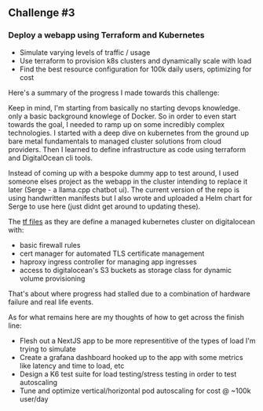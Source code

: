 ## Challenge #3

### Deploy a webapp using Terraform and Kubernetes

- Simulate varying levels of traffic / usage
- Use terraform to provision k8s clusters and dynamically scale with load
- Find the best resource configuration for 100k daily users, optimizing for cost


Here's a summary of the progress I made towards this challenge:

Keep in mind, I'm starting from basically no starting devops knowledge. only a basic background knowlege of Docker.
So in order to even start towards the goal, I needed to ramp up on some incredibly complex technologies.
I started with a deep dive on kubernetes from the ground up bare metal fundamentals to managed cluster solutions from cloud providers.
Then I learned to define infrastructure as code using terraform and DigitalOcean cli tools.

Instead of coming up with a bespoke dummy app to test around, I used someone elses project as the webapp in the cluster intending to replace it later (Serge - a llama.cpp chatbot ui).
The current version of the repo is using handwritten manifests but I also wrote and uploaded a Helm chart for Serge to use here (just didnt get around to updating these).

The [tf files](./kubernetes) as they are define a managed kubernetes cluster on digitalocean with:
- basic firewall rules
- cert manager for automated TLS certificate management
- haproxy ingress controller for managing app ingresses
- access to digitalocean's S3 buckets as storage class for dynamic volume provisioning

That's about where progress had stalled due to a combination of hardware failure and real life events.

As for what remains here are my thoughts of how to get across the finish line:
- Flesh out a NextJS app to be more representitive of the types of load I'm trying to simulate
- Create a grafana dashboard hooked up to the app with some metrics like latency and time to load, etc
- Design a K6 test suite for load testing/stress testing in order to test autoscaling
- Tune and optimize vertical/horizontal pod autoscaling for cost @ ~100k user/day
